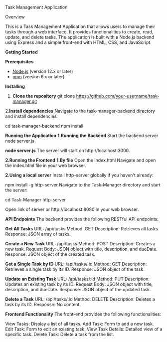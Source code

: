 Task Management Application

Overview

This is a Task Management Application that allows users to manage their tasks through a web interface. It provides functionalities to create, read, update, and delete tasks. The application is built with a Node.js backend using Express and a simple front-end with HTML, CSS, and JavaScript.

**Getting Started**

**Prerequisites**

- [Node.js](https://nodejs.org/) (version 12.x or later)
- [npm](https://www.npmjs.com/) (version 6.x or later)

**Installing**

1. **Clone the repository**
   git clone https://github.com/your-username/task-manager.git
   
2.**Install dependencies**
Navigate to the task-manager-backend directory and install dependencies:

cd task-manager-backend
npm install

**Running the Application**
**1.Running the Backend**
Start the backend server
node server.js

**node server.js**
The server will start on http://localhost:3000.

**2.Running the Frontend**
**1.By file**
Open the index.html
Navigate and open the index.html file in your web browser. 

**2.Using a local server**
Install http-server globally if you haven't already:

npm install -g http-server
Navigate to the Task-Manager directory and start the server:

cd Task-Manager
http-server

Open link of server or http://localhost:8080 in your web browser.

**API Endpoints**
The backend provides the following RESTful API endpoints:

**Get All Tasks**
URL: /api/tasks
Method: GET
Description: Retrieves all tasks.
Response: JSON array of tasks.

**Create a New Task**
URL: /api/tasks
Method: POST
Description: Creates a new task.
Request Body: JSON object with title, description, and dueDate.
Response: JSON object of the created task.

**Get a Single Task by ID**
URL: /api/tasks/:id
Method: GET
Description: Retrieves a single task by its ID.
Response: JSON object of the task.

**Update an Existing Task**
URL: /api/tasks/:id
Method: PUT
Description: Updates an existing task by its ID.
Request Body: JSON object with title, description, and dueDate.
Response: JSON object of the updated task.

**Delete a Task**
URL: /api/tasks/:id
Method: DELETE
Description: Deletes a task by its ID.
Response: No content.

**Frontend Functionality**
The front-end provides the following functionalities:

View Tasks: Display a list of all tasks.
Add Task: Form to add a new task.
Edit Task: Form to edit an existing task.
View Task Details: Detailed view of a specific task.
Delete Task: Delete a task from the list.
